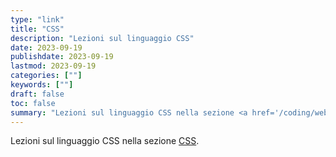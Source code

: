 ```yaml
---
type: "link"
title: "CSS"
description: "Lezioni sul linguaggio CSS"
date: 2023-09-19
publishdate: 2023-09-19
lastmod: 2023-09-19
categories: [""]
keywords: [""]
draft: false
toc: false
summary: "Lezioni sul linguaggio CSS nella sezione <a href='/coding/web/css'>CSS</a>"
---
```


Lezioni sul linguaggio CSS nella sezione <a href='/coding/web/css'>CSS</a>.
